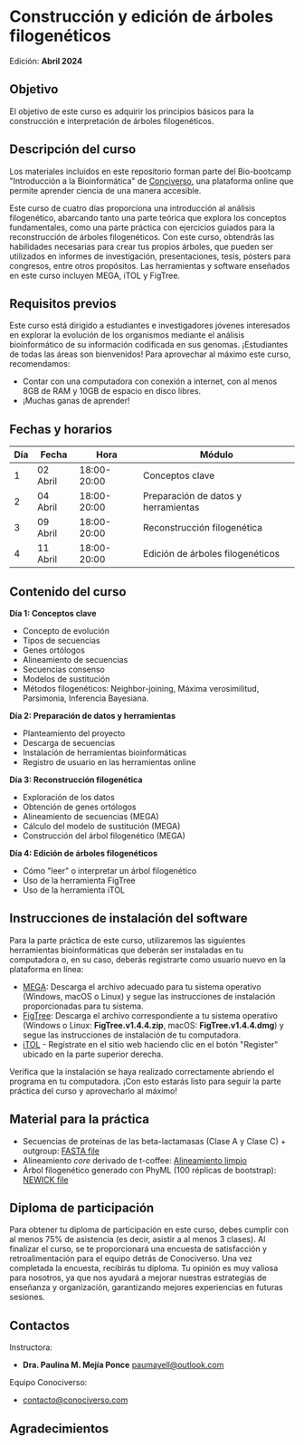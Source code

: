 <h1 style="color:`#0969DA`;">Construcción y edición de árboles filogenéticos</h1> 


Edición: **Abril 2024**

## Objetivo
El objetivo de este curso es adquirir los principios básicos para la construcción e interpretación de árboles filogenéticos. 

## Descripción del curso
Los materiales incluidos en este repositorio forman parte del Bio-bootcamp "Introducción a la Bioinformática" de [Conciverso](https://conociverso.com.mx), una plataforma online que permite aprender ciencia de una manera accesible.

Este curso de cuatro días proporciona una introducción al análisis filogenético, abarcando tanto una parte teórica que explora los conceptos fundamentales, como una parte práctica con ejercicios guiados para la reconstrucción de árboles filogenéticos. Con este curso, obtendrás las habilidades necesarias para crear tus propios árboles, que pueden ser utilizados en informes de investigación, presentaciones, tesis, pósters para congresos, entre otros propósitos. Las herramientas y software enseñados en este curso incluyen MEGA, iTOL y FigTree.

## Requisitos previos
Este curso está dirigido a estudiantes e investigadores jóvenes interesados en explorar la evolución de los organismos mediante el análisis bioinformático de su información codificada en sus genomas. ¡Estudiantes de todas las áreas son bienvenidos! Para aprovechar al máximo este curso, recomendamos:
- Contar con una computadora con conexión a internet, con al menos 8GB de RAM y 10GB de espacio en disco libres.
- ¡Muchas ganas de aprender!

## Fechas y horarios

|Día|Fecha|Hora|Módulo|
|---|-----|----|------|
|1|02 Abril|18:00-20:00|Conceptos clave|
|2|04 Abril|18:00-20:00|Preparación de datos y herramientas|
|3|09 Abril|18:00-20:00|Reconstrucción filogenética|
|4|11 Abril|18:00-20:00|Edición de árboles filogenéticos|


## Contenido del curso

**Día 1: Conceptos clave**
- Concepto de evolución
- Tipos de secuencias
- Genes ortólogos
- Alineamiento de secuencias
- Secuencias consenso
- Modelos de sustitución
- Métodos filogenéticos: Neighbor-joining, Máxima verosimilitud, Parsimonia, Inferencia Bayesiana.
  
**Día 2: Preparación de datos y herramientas**
- Planteamiento del proyecto
- Descarga de secuencias
- Instalación de herramientas bioinformáticas
- Registro de usuario en las herramientas online

**Día 3: Reconstrucción filogenética**
- Exploración de los datos
- Obtención de genes ortólogos
- Alineamiento de secuencias (MEGA)
- Cálculo del modelo de sustitución (MEGA)
- Construcción del árbol filogenético (MEGA)

**Día 4: Edición de árboles filogenéticos**
- Cómo "leer" o interpretar un árbol filogenético
- Uso de la herramienta FigTree
- Uso de la herramienta iTOL


## Instrucciones de instalación del software

Para la parte práctica de este curso, utilizaremos las siguientes herramientas bioinformáticas que deberán ser instaladas en tu computadora o, en su caso, deberás registrarte como usuario nuevo en la plataforma en línea: 

- [MEGA](https://www.megasoftware.net): Descarga el archivo adecuado para tu sistema operativo (Windows, macOS o Linux) y segue las instrucciones de instalación proporcionadas para tu sistema.
- [FigTree](https://github.com/rambaut/figtree/releases/tag/v1.4.4): Descarga el archivo correspondiente a tu sistema operativo (Windows o Linux: **FigTree.v1.4.4.zip**, macOS: **FigTree.v1.4.4.dmg**) y segue las instrucciones de instalación de tu computadora.
- [iTOL](https://itol.embl.de) - Regístrate en el sitio web haciendo clic en el botón "Register" ubicado en la parte superior derecha.


Verifica que la instalación se haya realizado correctamente abriendo el programa en tu computadora. ¡Con esto estarás listo para seguir la parte práctica del curso y aprovecharlo al máximo!

## Material para la práctica
- Secuencias de proteínas de las beta-lactamasas (Clase A y Clase C) + outgroup: [FASTA file](https://github.com/paumayell/Phylogenetic-tree-reconstruction/blob/main/Materiales/beta-lac-A-y-C_proteins.fasta)
- Alineamiento *core* derivado de t-coffee: [Alineamiento limpio](https://github.com/paumayell/Phylogenetic-tree-reconstruction/blob/main/Materiales/t-coffee-result_align.fasta)
- Árbol filogenético generado con PhyML (100 réplicas de bootstrap): [NEWICK file](https://github.com/paumayell/Phylogenetic-tree-reconstruction/blob/main/Materiales/Tree-beta-lactamases-100rep.nwk)

## Diploma de participación

Para obtener tu diploma de participación en este curso, debes cumplir con al menos 75% de asistencia (es decir, asistir a al menos 3 clases).
Al finalizar el curso, se te proporcionará una encuesta de satisfacción y retroalimentación para el equipo detrás de Conociverso. Una vez completada la encuesta, recibirás tu diploma. Tu opinión es muy valiosa para nosotros, ya que nos ayudará a mejorar nuestras estrategias de enseñanza y organización, garantizando mejores experiencias en futuras sesiones. 

## Contactos

Instructora:
- **Dra. Paulina M. Mejía Ponce**
  paumayell@outlook.com

Equipo Conociverso:
- contacto@conociverso.com

## Agradecimientos

